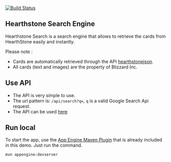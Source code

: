 [![Build Status](https://travis-ci.org/GeminiCode/Hearthstone-Search-Engine.svg?branch=master)](https://travis-ci.org/GeminiCode/Hearthstone-Search-Engine)

## Hearthstone Search Engine
Hearthstone Search is a search engine that allows to retrieve the cards from HearthStone easily and instantly.

Please note : 
* Cards are automatically retrieved through the API [hearthstonejson](http://hearthstonejson.com).
* All cards (text and images) are the property of Blizzard Inc.

## Use API

* The API is very simple to use.
* The url pattern is: `/api/search?q=`, `q` is a valid Google Search Api request.
* The API can be used [here](hearthstone-search-cards.appspot.com)


## Run local

To start the app, use the [App Engine Maven Plugin](http://code.google.com/p/appengine-maven-plugin/) that is already included in this demo.  Just run the command.

    mvn appengine:devserver
